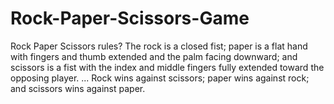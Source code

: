 # Rock-Paper-Scissors-Game
Rock Paper Scissors rules?
The rock is a closed fist; paper is a flat hand with fingers and thumb extended and the palm facing downward; and scissors is a fist with the index and middle fingers fully extended toward the opposing player. ... Rock wins against scissors; paper wins against rock; and scissors wins against paper.
